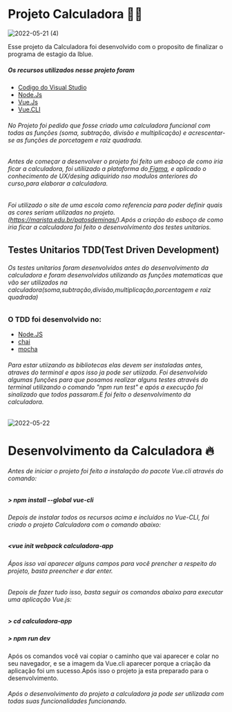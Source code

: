 # Projeto Calculadora 🚀🚀


![2022-05-21 (4)](https://user-images.githubusercontent.com/79488038/169719759-c4fb8ada-2ac9-449e-83c1-196a9d697656.png)


Esse projeto da Calculadora foi desenvolvido com o proposito de finalizar o programa de estagio da Iblue.



##### Os recursos utilizados nesse projeto foram
- [Codigo do Visual Studio    ](https://code.visualstudio.com/?WT.mc_id)
- [ Node.Js](https://nodejs.org/en/)
- [ Vue.Js](https://vuejs.org/)
- [Vue.CLI](https://cli.vuejs.org/)

###### No Projeto foi pedido que fosse criado uma calculadora funcional com todas as funções (soma, subtração, divisão e multiplicação) e acrescentar-se as funções de  porcetagem e raiz quadrada.
###### Antes de começar a desenvolver o projeto foi feito um esboço de como iria ficar a calculadora, foi utiliizado a plataforma do[ Figma](https://www.figma.com/downloads/), e aplicado o conhecimento de UX/desing adiquirido nso modulos anteriores do curso,para elaborar a calculadora.
###### Foi utilizado o site de uma escola como referencia para poder definir quais as cores seriam utilizadas no projeto.(https://marista.edu.br/patosdeminas/).Após a criação do esboço de como iria ficar a calculadora foi feito o desenvolvimento dos testes unitarios.


## Testes Unitarios TDD(Test Driven Development)

###### Os testes unitarios foram desenvolvidos antes do desenvolvimento da calculadora e foram desenvolvidos utilizando as funções matematicas que vão ser utilizados na calculadora(soma,subtração,divisão,multiplicação,porcentagem e raiz quadrada)
### O TDD foi desenvolvido no:

- [Node.JS](https://nodejs.org/en/)
- [chai](https://www.chaijs.com/)
- [mocha](https://mochajs.org/)

###### Para estar utiizando as bibliotecas elas devem ser instaladas antes, atraves do terminal e apos isso ja pode ser utiizada. Foi desenvolvido algumas funções para que posamos realizar alguns testes através do terminal utilizando o comando "npm run test"  e após a execução foi sinalizado que todos passaram.E foi feito o desenvolvimento da calculadora.


![2022-05-22](https://user-images.githubusercontent.com/79488038/169719802-d6d39301-a816-4a2a-a352-a9a244fa82ff.png)



# Desenvolvimento da Calculadora 🔥


###### Antes de iniciar o projeto foi feito a instalação do pacote  Vue.cli através do comando:

##### > npm install --global vue-cli

###### Depois de instalar todos os recursos acima e incluídos no Vue-CLI, foi criado o projeto Calculadora com o comando abaixo:

##### <vue init webpack calculadora-app
           
###### Ápos isso vai aparecer alguns campos para você prencher a respeito do projeto, basta preencher e dar enter.
###### Depois de fazer tudo isso, basta seguir os comandos abaixo para executar uma aplicação Vue.js:

##### > cd calculadora-app
  
##### > npm run dev 
  
Após os comandos você vai copiar o caminho que vai aparecer e colar no seu navegador, e se a imagem da Vue.cli aparecer porque a criação da aplicação foi um sucesso.Após isso o projeto ja esta preparado para o desenvolvimento.  
  ###### Após o desenvolvimento do projeto a calculadora ja pode ser utilizada com todas suas funcionalidades funcionando.
